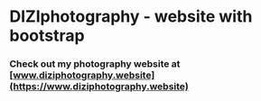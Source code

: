 # DIZIphotography - website with bootstrap

### Check out my photography website at [www.diziphotography.website](https://www.diziphotography.website)
